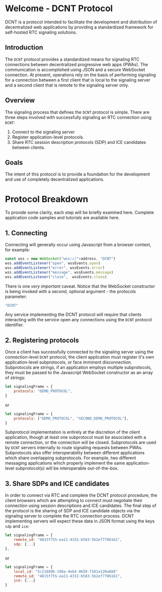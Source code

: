 # Welcome - DCNT Protocol #

DCNT is a protocol intended to facilitate the development and distribution of decentralized web applications by providing a standardized framework for self-hosted RTC signaling solutions.

## Introduction ##

The ```DCNT``` protocol provides a standardized means for signaling RTC connections between decentralized progressive web apps (PWAs). The communication is accomplished using JSON and a secure WebSocket connection. At present, operations rely on the basis of performing signaling for a connection between a first client that is local to the signaling server and a second client that is remote to the signaling server only.

## Overview ##
The signaling process that defines the ```DCNT``` protocol is simple. There are three steps involved with successfully signaling an RTC connection using ```DCNT```:

1. Connect to the signaling server 
2. Register application-level protocols.
3. Share RTC session description protocols (SDP) and ICE candidates between clients.

## Goals ##
The intent of this protocol is to provide a foundation for the development and use of completely decentralized applications.

# Protocol Breakdown #
To provide some clarity, each step will be briefly examined here. Complete application code samples and tutorials are available here.

## 1. Connecting ##

Connecting will generally occur using Javascript from a browser context, for example:


```js
const wss = new WebSocket("wss://"+address, "DCNT")
wss.addEventListener("open", wssEvents.open)
wss.addEventListener("error", wssEvents.error)
wss.addEventListener("message", wssEvents.message)
wss.addEventListener("close",  wssEvents.close)
```

There is one *very important* caveat. Notice that the WebSocket constructor is being invoked with a second, optional argument - the protocols parameter:

```js
"DCNT"
```

Any service implementing the DCNT protocol will require that clients interacting with the service open any connections using the ```DCNT``` protocol identifier.

## 2. Registering protocols ##

Once a client has successfully connected to the signaling server using the connection-level ```DCNT``` protocol, the client application must register it's own application-level subprotocols, or face imminent disconnection. Subprotocols are strings, if an application employs multiple subprotocols, they must be passed to the Javascript WebSocket constructor as an array of strings:

```js
let signalingFrame = {
    protocols: "DEMO_PROTOCOL",
}
```
or
```js
let signalingFrame = {
    protocols: ["DEMO_PROTOCOL", "SECOND_DEMO_PROTOCOL"],
}
```

Subprotocol implementation is entirely at the discretion of the client application, though at least one subprotocol must be associated with a remote connection, or the connection will be closed. Subprotocols are used by ```DCNT``` servers internally to route signaling requests between PWAs. Subprotocols also offer interoperability between different applications which share overlapping subprotocols. For example, two different messaging applications which properly implement the same application-level subprotocol(s) will be interoperable out-of-the-box. 

## 3. Share SDPs and ICE candidates ##

In order to connect via RTC and complete the DCNT protocol procedure, the client browsers which are attempting to connect must negotiate their connection using session descriptions and ICE candidates. The final step of the protocol is the sharing of SDP and ICE candidate objects via the signaling server to complete the RTC connection process. DCNT implementing servers will expect these data in JSON format using the keys ```sdp``` and ```ice```:

```js
let signalingFrame = {
    remote_id: "4815f755-ea11-4332-b583-5b2ef7706161",
    sdp: {...}
},

```
or
```js
let signalingFrame = {
    local_id: "5c21889b-196a-4eb4-9650-7101a120a688"
    remote_id: "4815f755-ea11-4332-b583-5b2ef7706161",
    ice: {...}
}
```
